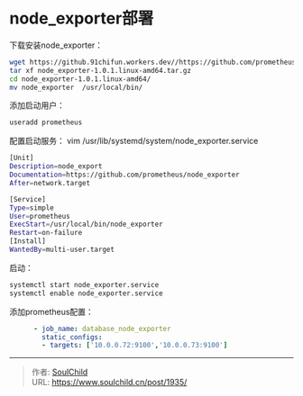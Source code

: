 # node_exporter部署

<!--more-->

下载安装node_exporter：
```bash
wget https://github.91chifun.workers.dev//https://github.com/prometheus/node_exporter/releases/download/v1.0.1/node_exporter-1.0.1.linux-amd64.tar.gz
tar xf node_exporter-1.0.1.linux-amd64.tar.gz
cd node_exporter-1.0.1.linux-amd64/
mv node_exporter  /usr/local/bin/
```

添加启动用户：
```bash
useradd prometheus
```

配置启动服务：
vim /usr/lib/systemd/system/node_exporter.service
```bash
[Unit]
Description=node_export
Documentation=https://github.com/prometheus/node_exporter
After=network.target

[Service]
Type=simple
User=prometheus
ExecStart=/usr/local/bin/node_exporter
Restart=on-failure
[Install]
WantedBy=multi-user.target
```

启动：
```bash
systemctl start node_exporter.service
systemctl enable node_exporter.service
```

添加prometheus配置：
```yaml
      - job_name: database_node_exporter
        static_configs:
        - targets: ['10.0.0.72:9100','10.0.0.73:9100']

```





---

> 作者: [SoulChild](https://www.soulchild.cn)  
> URL: https://www.soulchild.cn/post/1935/  

